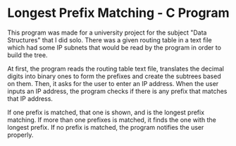 # Longest Prefix Matching - C Program

This program was made for a university project for the subject "Data Structures" that I did solo. There was a given routing table in a text file which had some IP subnets that would be read by the program in order to build the tree.

At first, the program reads the routing table text file, translates the decimal digits into binary ones to form the prefixes and create the subtrees based on them. Then, it asks for the user to enter an IP address. When the user inputs an IP address, the program checks if there is any prefix that matches that IP address.

If one prefix is matched, that one is shown, and is the longest prefix matching. If more than one prefixes is matched, it finds the one with the longest prefix. If no prefix is matched, the program notifies the user properly.